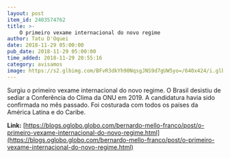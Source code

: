 ```yaml
---
layout: post
item_id: 2403574762
title: >-
    O primeiro vexame internacional do novo regime
author: Tatu D'Oquei
date: 2018-11-29 05:00:00
pub_date: 2018-11-29 05:00:00
time_added: 2018-11-29 20:55:16
category: avisamos
image: https://s2.glbimg.com/BFvR3dkYh90NqsgJNS9d7gUW5yo=/640x424/i.glbimg.com/og/ig/infoglobo1/f/original/2018/11/28/80075893_bsb_-_brasilia_-_brasil_-_28-11-2018_-_pa_-_o_presidente_eleito_jair_bolsonaro_chega_p.jpg
---
```


Surgiu o primeiro vexame internacional do novo regime. O Brasil desistiu de sediar a Conferência do Clima da ONU em 2019. A candidatura havia sido confirmada no mês passado. Foi costurada com todos os países da América Latina e do Caribe.

**Link:** [https://blogs.oglobo.globo.com/bernardo-mello-franco/post/o-primeiro-vexame-internacional-do-novo-regime.html](https://blogs.oglobo.globo.com/bernardo-mello-franco/post/o-primeiro-vexame-internacional-do-novo-regime.html)

